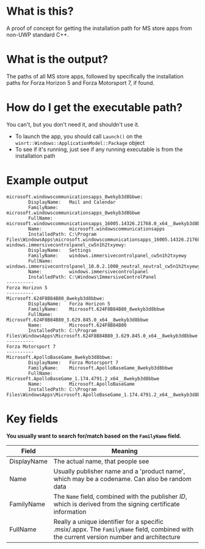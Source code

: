 # What is this?

A proof of concept for getting the installation path for MS store apps from non-UWP standard C++.

# What is the output?

The paths of all MS store apps, followed by specifically the installation paths for Forza Horizon 5 and Forza Motorsport 7, if found.

# How do I get the executable path?

You can't, but you don't need it, and shouldn't use it.
- To launch the app, you should call `Launch()` on the `winrt::Windows::ApplicationModel::Package` object
- To see if it's running, just see if any running executable is from the installation path

# Example output

```
microsoft.windowscommunicationsapps_8wekyb3d8bbwe:
        DisplayName:   Mail and Calendar
        FamilyName:    microsoft.windowscommunicationsapps_8wekyb3d8bbwe
        FullName:      microsoft.windowscommunicationsapps_16005.14326.21768.0_x64__8wekyb3d8bbwe
        Name:          microsoft.windowscommunicationsapps
        InstalledPath: C:\Program Files\WindowsApps\microsoft.windowscommunicationsapps_16005.14326.21768.0_x64__8wekyb3d8bbwe
windows.immersivecontrolpanel_cw5n1h2txyewy:
        DisplayName:   Settings
        FamilyName:    windows.immersivecontrolpanel_cw5n1h2txyewy
        FullName:      windows.immersivecontrolpanel_10.0.2.1000_neutral_neutral_cw5n1h2txyewy
        Name:          windows.immersivecontrolpanel
        InstalledPath: C:\Windows\ImmersiveControlPanel
----------
Forza Horizon 5
----------
Microsoft.624F8B84B80_8wekyb3d8bbwe:
        DisplayName:   Forza Horizon 5
        FamilyName:    Microsoft.624F8B84B80_8wekyb3d8bbwe
        FullName:      Microsoft.624F8B84B80_3.629.845.0_x64__8wekyb3d8bbwe
        Name:          Microsoft.624F8B84B80
        InstalledPath: C:\Program Files\WindowsApps\Microsoft.624F8B84B80_3.629.845.0_x64__8wekyb3d8bbwe
----------
Forza Motorsport 7
----------
Microsoft.ApolloBaseGame_8wekyb3d8bbwe:
        DisplayName:   Forza Motorsport 7
        FamilyName:    Microsoft.ApolloBaseGame_8wekyb3d8bbwe
        FullName:      Microsoft.ApolloBaseGame_1.174.4791.2_x64__8wekyb3d8bbwe
        Name:          Microsoft.ApolloBaseGame
        InstalledPath: C:\Program Files\WindowsApps\Microsoft.ApolloBaseGame_1.174.4791.2_x64__8wekyb3d8bbwe
```

# Key fields

**You usually want to search for/match based on the `FamilyName` field.**

| Field | Meaning |
|-------|---------|
| DisplayName | The actual name, that people see |
| Name | Usually publisher name and a 'product name', which may be a codename. Can also be random data |
| FamilyName | The `Name` field, combined with the publisher *ID*, which is derived from the signing certificate information |
| FullName | Really a unique identifier for a specific .msix/.appx. The `FamilyName` field, combined with the current version number and architecture |
